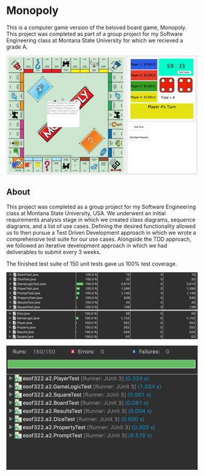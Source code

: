 # Monopoly

This is a computer game version of the beloved board game, Monopoly. This project was completed as part of a group project for my Software Engineering class at Montana State University for which we recieved a grade A.  

![Gameplay](https://github.com/C2P1/Monopoly/blob/master/media/game.png)

## About

This project was completed as a group project for my Software Engineering class at Montana State University, USA. We underwent an initial requirements analysis stage in which we created class diagrams, sequence diagrams, and a list of use cases. Defining the desired functionality allowed us to then pursue a Test Driven Development approach in which we wrote a comprehensive test suite for our use cases. Alongside the TDD approach, we followed an iterative development approach in which we had deliverables to submit every 3 weeks.

The finished test suite of 150 unit tests gave us 100% test coverage.
 
![Test Coverage](https://github.com/C2P1/Monopoly/blob/master/media/testcoverage.png)


![Unit Tests](https://github.com/C2P1/Monopoly/blob/master/media/unittests.png)
 

 
